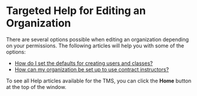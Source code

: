 # Targeted Help for Editing an Organization

There are several options possible when editing an organization depending on your permissions. The following articles will help you with some of the options: 

- [How do I set the defaults for creating users and classes?](../tms-administrators/tms-fundamentals/set-defaults-for-creating-users-and-classes.md)
- [How can my organization be set up to use contract instructors?](../tms-administrators/users/instructor-management/set-up-organization-to-use-contract-instructors.md)

To see all Help articles available for the TMS, you can click the **Home** button at the top of the window.